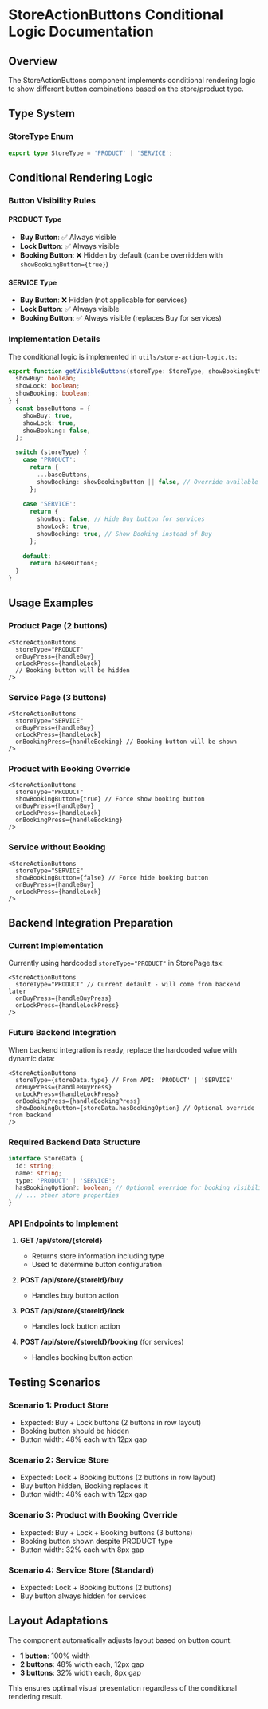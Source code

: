 # StoreActionButtons Conditional Logic Documentation

## Overview
The StoreActionButtons component implements conditional rendering logic to show different button combinations based on the store/product type.

## Type System

### StoreType Enum
```typescript
export type StoreType = 'PRODUCT' | 'SERVICE';
```

## Conditional Rendering Logic

### Button Visibility Rules

#### PRODUCT Type
- **Buy Button**: ✅ Always visible
- **Lock Button**: ✅ Always visible  
- **Booking Button**: ❌ Hidden by default (can be overridden with `showBookingButton={true}`)

#### SERVICE Type
- **Buy Button**: ❌ Hidden (not applicable for services)
- **Lock Button**: ✅ Always visible
- **Booking Button**: ✅ Always visible (replaces Buy for services)

### Implementation Details

The conditional logic is implemented in `utils/store-action-logic.ts`:

```typescript
export function getVisibleButtons(storeType: StoreType, showBookingButton?: boolean): {
  showBuy: boolean;
  showLock: boolean;
  showBooking: boolean;
} {
  const baseButtons = {
    showBuy: true,
    showLock: true,
    showBooking: false,
  };

  switch (storeType) {
    case 'PRODUCT':
      return {
        ...baseButtons,
        showBooking: showBookingButton || false, // Override available but defaults to false
      };
    
    case 'SERVICE':
      return {
        showBuy: false, // Hide Buy button for services
        showLock: true,
        showBooking: true, // Show Booking instead of Buy
      };
    
    default:
      return baseButtons;
  }
}
```

## Usage Examples

### Product Page (2 buttons)
```tsx
<StoreActionButtons
  storeType="PRODUCT"
  onBuyPress={handleBuy}
  onLockPress={handleLock}
  // Booking button will be hidden
/>
```

### Service Page (3 buttons)
```tsx
<StoreActionButtons
  storeType="SERVICE"
  onBuyPress={handleBuy}
  onLockPress={handleLock}
  onBookingPress={handleBooking} // Booking button will be shown
/>
```

### Product with Booking Override
```tsx
<StoreActionButtons
  storeType="PRODUCT"
  showBookingButton={true} // Force show booking button
  onBuyPress={handleBuy}
  onLockPress={handleLock}
  onBookingPress={handleBooking}
/>
```

### Service without Booking
```tsx
<StoreActionButtons
  storeType="SERVICE"
  showBookingButton={false} // Force hide booking button
  onBuyPress={handleBuy}
  onLockPress={handleLock}
/>
```

## Backend Integration Preparation

### Current Implementation
Currently using hardcoded `storeType="PRODUCT"` in StorePage.tsx:

```tsx
<StoreActionButtons
  storeType="PRODUCT" // Current default - will come from backend later
  onBuyPress={handleBuyPress}
  onLockPress={handleLockPress}
/>
```

### Future Backend Integration

When backend integration is ready, replace the hardcoded value with dynamic data:

```tsx
<StoreActionButtons
  storeType={storeData.type} // From API: 'PRODUCT' | 'SERVICE'
  onBuyPress={handleBuyPress}
  onLockPress={handleLockPress}
  onBookingPress={handleBookingPress}
  showBookingButton={storeData.hasBookingOption} // Optional override from backend
/>
```

### Required Backend Data Structure

```typescript
interface StoreData {
  id: string;
  name: string;
  type: 'PRODUCT' | 'SERVICE';
  hasBookingOption?: boolean; // Optional override for booking visibility
  // ... other store properties
}
```

### API Endpoints to Implement

1. **GET /api/store/{storeId}**
   - Returns store information including type
   - Used to determine button configuration

2. **POST /api/store/{storeId}/buy**
   - Handles buy button action
   
3. **POST /api/store/{storeId}/lock**
   - Handles lock button action
   
4. **POST /api/store/{storeId}/booking** (for services)
   - Handles booking button action

## Testing Scenarios

### Scenario 1: Product Store
- Expected: Buy + Lock buttons (2 buttons in row layout)
- Booking button should be hidden
- Button width: 48% each with 12px gap

### Scenario 2: Service Store  
- Expected: Lock + Booking buttons (2 buttons in row layout)
- Buy button hidden, Booking replaces it
- Button width: 48% each with 12px gap

### Scenario 3: Product with Booking Override
- Expected: Buy + Lock + Booking buttons (3 buttons)
- Booking button shown despite PRODUCT type
- Button width: 32% each with 8px gap

### Scenario 4: Service Store (Standard)
- Expected: Lock + Booking buttons (2 buttons)
- Buy button always hidden for services

## Layout Adaptations

The component automatically adjusts layout based on button count:

- **1 button**: 100% width
- **2 buttons**: 48% width each, 12px gap
- **3 buttons**: 32% width each, 8px gap

This ensures optimal visual presentation regardless of the conditional rendering result.